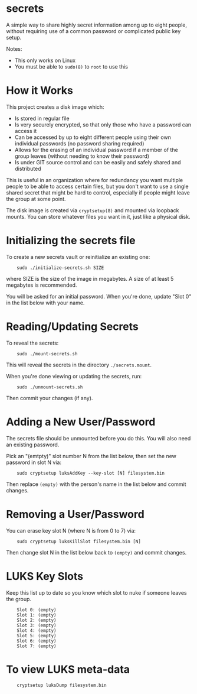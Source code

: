 # secrets

A simple way to share highly secret information among up to eight people,
without requiring use of a common password or complicated public key setup.

Notes:
* This only works on Linux
* You must be able to `sudo(8)` to `root` to use this

# How it Works

This project creates a disk image which:
* Is stored in regular file
* Is very securely encrypted, so that only those who have a password can access it
* Can be accessed by up to eight different people using their own individual passwords (no password sharing required)
* Allows for the erasing of an individual password if a member of the group leaves (without needing to know their password)
* Is under GIT source control and can be easily and safely shared and distributed

This is useful in an organization where for redundancy you want multiple people to be able to access certain files, but you don't want to use a single shared secret that might be hard to control, especially if people might leave the group at some point.

The disk image is created via `cryptsetup(8)` and mounted via loopback mounts. You can store whatever files you want in it, just like a physical disk.

# Initializing the secrets file

To create a new secrets vault or reinitialize an existing one:

```
	sudo ./initialize-secrets.sh SIZE
```

where SIZE is the size of the image in megabytes. A size of at least 5 megabytes is recommended.

You will be asked for an initial password. When you're done, update "Slot 0" in the list below with your name.

# Reading/Updating Secrets

To reveal the secrets:

```
	sudo ./mount-secrets.sh
```

This will reveal the secrets in the directory `./secrets.mount`.

When you're done viewing or updating the secrets, run:

```
	sudo ./unmount-secrets.sh
```

Then commit your changes (if any).

# Adding a New User/Password

The secrets file should be unmounted before you do this. You will also need an existing password.

Pick an "(emtpty)" slot number N from the list below, then set the new password in slot N via:

```
    sudo cryptsetup luksAddKey --key-slot [N] filesystem.bin
```

Then replace `(empty)` with the person's name in the list below and commit changes.

# Removing a User/Password

You can erase key slot N (where N is from 0 to 7) via:

```
    sudo cryptsetup luksKillSlot filesystem.bin [N]
```

Then change slot N in the list below back to `(empty)` and commit changes.

# LUKS Key Slots

Keep this list up to date so you know which slot to nuke if someone leaves the group.

```
    Slot 0: (empty)
    Slot 1: (empty)
    Slot 2: (empty)
    Slot 3: (empty)
    Slot 4: (empty)
    Slot 5: (empty)
    Slot 6: (empty)
    Slot 7: (empty)
```

# To view LUKS meta-data

```
    cryptsetup luksDump filesystem.bin
```
